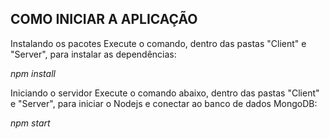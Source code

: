 COMO INICIAR A APLICAÇÃO
----------------------------------------------------------------------------------------------


Instalando os pacotes
Execute o comando, dentro das pastas "Client" e "Server", para instalar as dependências:

*npm install*

Iniciando o servidor
Execute o comando abaixo, dentro das pastas "Client" e "Server", para iniciar o Nodejs e conectar ao banco de dados MongoDB:

*npm start*
